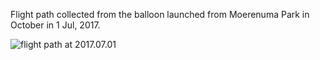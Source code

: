 Flight path collected from the balloon launched from Moerenuma Park in October  in 1 Jul, 2017.

<img src="https://github.com/siaflab/space-moere-flight-data/blob/master/170701/170701.jpg" alt="flight path at 2017.07.01" title="flight path at 2017.07.01">
